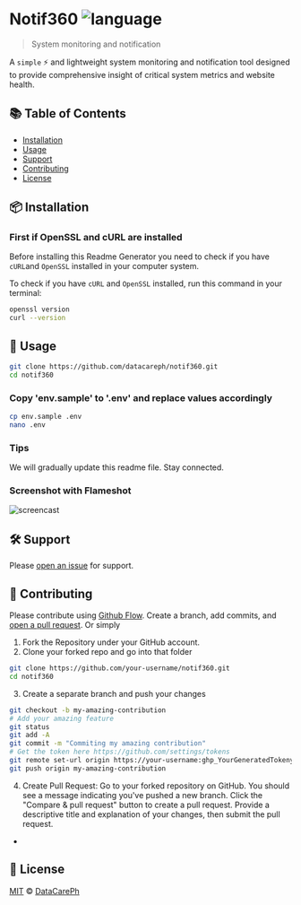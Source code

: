 # Notif360 ![language](https://img.shields.io/badge/language-bash-green.svg)

> System monitoring and notification

A `simple` :zap: and lightweight system monitoring and notification tool designed to provide comprehensive insight of critical system metrics and website health.

## :books: Table of Contents

- [Installation](#package-installation)
- [Usage](#rocket-usage)
- [Support](#hammer_and_wrench-support)
- [Contributing](#memo-contributing)
- [License](#scroll-license)

## :package: Installation

### First if OpenSSL and cURL are installed

Before installing this Readme Generator you need to check if you have `cURL`and `OpenSSL` installed in your computer system.

To check if you have `cURL` and `OpenSSL` installed, run this command in your terminal:

```sh
openssl version
curl --version
```

## :rocket: Usage

```sh
git clone https://github.com/datacareph/notif360.git
cd notif360
```

### Copy 'env.sample' to '.env' and replace values accordingly

```sh
cp env.sample .env
nano .env
```

### Tips

We will gradually update this readme file. Stay connected.

### Screenshot with Flameshot

![screencast](https://imgur.com/CeueuNB.png)

## :hammer_and_wrench: Support

Please [open an issue](https://github.com/datacareph/notif360/issues/new) for support.

## :memo: Contributing

Please contribute using [Github Flow](https://guides.github.com/introduction/flow/). Create a branch, add commits, and [open a pull request](https://github.com/datacareph/notif360/compare/). Or simply
1. Fork the Repository under your GitHub account.
2. Clone your forked repo and go into that folder

```sh
git clone https://github.com/your-username/notif360.git
cd notif360
```
3. Create a separate branch and push your changes

```sh
git checkout -b my-amazing-contribution
# Add your amazing feature
git status
git add -A
git commit -m "Commiting my amazing contribution"
# Get the token here https://github.com/settings/tokens
git remote set-url origin https://your-username:ghp_YourGeneratedTokenypy63uudYz9mtu3iLQah@github.com/your-username/notif360.git
git push origin my-amazing-contribution
```

4. Create Pull Request: Go to your forked repository on GitHub. You should see a message indicating you've pushed a new branch. Click the "Compare & pull request" button to create a pull request. Provide a descriptive title and explanation of your changes, then submit the pull request.

- 
## :scroll: License

[MIT](LICENSE) © [DataCarePh](https://github.com/datacareph/)